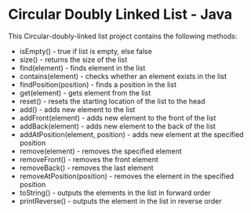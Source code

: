 # Circular Doubly Linked List - Java 
This Circular-doubly-linked list project contains the following methods:
* isEmpty() 				      - true if list is empty, else false
* size()					        - returns the size of the list
* find(element)		        - finds element in the list
* contains(element) 		  - checks whether an element exists in the list
* findPosition(position)  - finds a position in the list
* get(element) 			      - gets element from the list
* reset() 				        - resets the starting location of the list to the head
* add() 					        - adds new element to the list
* addFront(element) 		  - adds new element to the front of the list
* addBack(element) 		    - adds new element to the back of the list
* addAtPosition(element, position) - adds new element at the specified position
* remove(element) 		    - removes the specified element
* removeFront() 			    - removes the front element
* removeBack() 			      - removes the last element
* removeAtPosition(position) - removes the element in the specified position
* toString() 			         - outputs the elements in the list in forward order
* printReverse()           - outputs the element in the list in reverse order

                           
